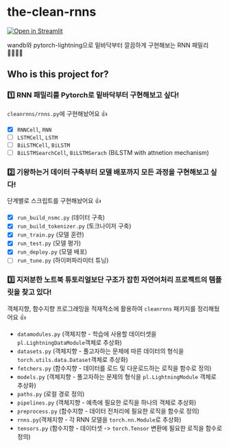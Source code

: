 # the-clean-rnns

[![Open in Streamlit](https://static.streamlit.io/badges/streamlit_badge_black_white.svg)](https://share.streamlit.io/eubinecto/the-clean-rnns/main/run_deploy.py)

wandb와 pytorch-lightning으로 밑바닥부터 깔끔하게 구현해보는 RNN 패밀리 👨‍👩‍👧‍👦

## Who is this project for?
### 1️⃣ RNN 패밀리를 Pytorch로 밑바닥부터 구현해보고 싶다!
`cleanrnns/rnns.py`에 구현해놨어요 👍 
  - [X] `RNNCell`, `RNN`
  - [ ] `LSTMCell`, `LSTM`
  - [ ] `BiLSTMCell`, `BiLSTM`
  - [ ] `BiLSTMSearchCell`, `BiLSTMSerach` (BiLSTM with attnetion mechanism)
### 2️⃣ 기왕하는거 데이터 구축부터 모델 배포까지 모든 과정을 구현해보고 싶다!
단계별로 스크립트를 구현해놨어요 👍 
  - [X] `run_build_nsmc.py` (데이터 구축)
  - [X] `run_build_tokenizer.py` (토크나이저 구축) 
  - [X] `run_train.py` (모델 훈련)
  - [X] `run_test.py` (모델 평가) 
  - [X] `run_deploy.py` (모델 배포)
  - [ ] `run_tune.py` (하이퍼파라미터 튜닝)
### 3️⃣ 지저분한 노트북 튜토리얼보단 구조가 잡힌 자연어처리 프로젝트의 템플릿을 찾고 있다!

객체지향, 함수지향 프로그래밍을 적재적소에 활용하여 `cleanrnns` 패키지를 정리해뒀어요 👍
  - `datamodules.py` (객체지향 - 학습에 사용할 데이터셋을 `pl.LightningDataModule`객체로 추상화)
  - `datasets.py` (객체지향 - 풀고자하는 문제에 따른 데이터의 형식을 `torch.utils.data.Dataset`객체로 추상화)
  - `fetchers.py` (함수지향 - 데이터를 로드 및 다운로드하는 로직을 함수로 정의)
  - `models.py` (객체지향 - 풀고자하는 문제의 형식을 `pl.LightningModule` 객체로 추상화)
  - `paths.py` (로컬 경로 정의)
  - `pipelines.py` (객체지향 - 예측에 필요한 로직을 하나의 객체로 추상화)
  - `preprocess.py` (함수지향 - 데이터 전처리에 필요한 로직을 함수로 정의)
  - `rnns.py`(객체지향 - 각 RNN 모델을 `torch.nn.Module`로 추상화)
  - `tensors.py` (함수지향 - 데이터셋 -> `torch.Tensor` 변환에 필요한 로직을 함수로 정의)
